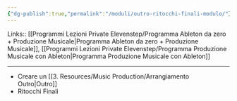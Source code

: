 ```yaml
---
{"dg-publish":true,"permalink":"/moduli/outro-ritocchi-finali-modulo/"}
---
```


Links:: [[Programmi Lezioni Private Elevenstep/Programma Ableton da zero + Produzione Musicale\|Programma Ableton da zero + Produzione Musicale]], [[Programmi Lezioni Private Elevenstep/Programma Produzione Musicale con Ableton\|Programma Produzione Musicale con Ableton]]

---

- Creare un [[3. Resources/Music Production/Arrangiamento Outro\|Outro]]
- Ritocchi Finali


